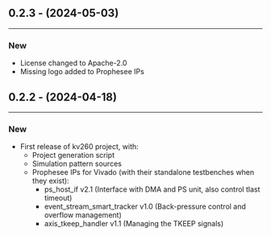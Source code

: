 ## 0.2.3 - (2024-05-03)
---

### New
* License changed to Apache-2.0
* Missing logo added to Prophesee IPs


## 0.2.2 - (2024-04-18)
---

### New
* First release of kv260 project, with:
    - Project generation script
    - Simulation pattern sources
    - Prophesee IPs for Vivado (with their standalone testbenches when they exist):
      - ps_host_if v2.1 (Interface with DMA and PS unit, also control tlast timeout)
      - event_stream_smart_tracker v1.0 (Back-pressure control and overflow management)
      - axis_tkeep_handler v1.1 (Managing the TKEEP signals)
